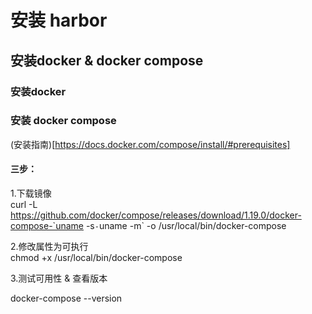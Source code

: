 # 安装 harbor   

##  安装docker & docker compose    

###   安装docker 

###   安装 docker compose

(安装指南)[https://docs.docker.com/compose/install/#prerequisites]     

####  三步：   
1.下载镜像       
curl -L https://github.com/docker/compose/releases/download/1.19.0/docker-compose-`uname -s`-`uname -m` -o /usr/local/bin/docker-compose

2.修改属性为可执行    
 chmod +x /usr/local/bin/docker-compose     
 
3.测试可用性 & 查看版本      

docker-compose --version        



